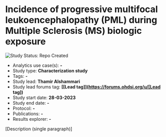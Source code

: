 

Incidence of progressive multifocal leukoencephalopathy (PML) during Multiple Sclerosis (MS) biologic exposure
=============

<img src="https://img.shields.io/badge/Study%20Status-Repo%20Created-lightgray.svg" alt="Study Status: Repo Created">

- Analytics use case(s): **-**
- Study type: **Characterization study**
- Tags: **-**
- Study lead: **Thamir Alshammari**
- Study lead forums tag: **[[Lead tag]](https://forums.ohdsi.org/u/[Lead tag])**
- Study start date: **28-03-2023**
- Study end date: **-**
- Protocol: **-**
- Publications: **-**
- Results explorer: **-**

[Description (single paragraph)]

